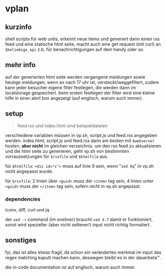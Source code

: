 # vplan

## kurzinfo

shell scripts für web untis, erkennt neue items und generiert dann einen rss feed und eine statische html seite, macht auch eine get request (mit curl) an `$beliebige_api` z.b. für benachrichtigungen auf dem handy oder so.

## mehr info

auf der generierten html seite werden vergangene meldungen sowie heutige meldungen, wenn es nach 17 uhr ist, versteckt/weggefiltert, zudem kann jeder besucher eigene filter festlegen, die werden dann im localstorage gespeichert. beim ersten festlegen der filter wird eine kleine hilfe in einer alert box angezeigt (auf englisch, warum auch immer).

## setup

> feed.rss und index.html sind beispieldateien

verschiedene variablen müssen in vp.sh, script.js und feed.rss angegeben werden. index.html, script.js und feed.rss dann am besten mit `$webserver` hosten, **aber nicht** im gleichen verzeichnis.
um den rss feed zu aktualisieren und die html seite zu generieren, geht vp.sh von bestimmten vorraussetzungen für `$rssfile` und `$htmlfile` aus.

für `$htmlfile`: `<div id="c">` muss auf linie 9 sein, wenn "`sed 9q`" in vp.sh nicht angepasst wurde.

für `$rssfile`: 2 linien über `<guid>` muss der `<item>` tag sein, 4 linien unter `<guid>` muss der `</item>` tag sein, sofern nicht in vp.sh angepasst.

### dependencies

iconv, diff, curl und jq

der `sed -r` command (im oneliner) braucht `sed 4.7` damit er funktioniert, sonst wird spezieller (aber nicht seltener!) input nicht richtig formatiert.

## sonstiges

fyi, das ist alles etwas fragil, da schon *ein* verändertes merkmal im input das regex matching kaputt machen kann, deswegen bleibt es in der dauerbeta™.

die in-code documentation ist auf englisch, warum auch immer.
